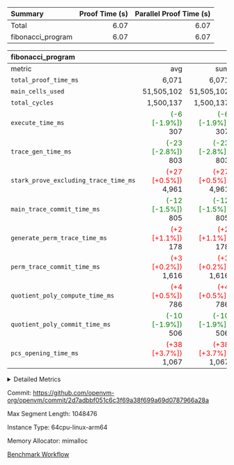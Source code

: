 | Summary | Proof Time (s) | Parallel Proof Time (s) |
|:---|---:|---:|
| Total |  6.07 |  6.07 |
| fibonacci_program |  6.07 |  6.07 |


| fibonacci_program |||||
|:---|---:|---:|---:|---:|
|metric|avg|sum|max|min|
| `total_proof_time_ms ` |  6,071 |  6,071 |  6,071 |  6,071 |
| `main_cells_used     ` |  51,505,102 |  51,505,102 |  51,505,102 |  51,505,102 |
| `total_cycles        ` |  1,500,137 |  1,500,137 |  1,500,137 |  1,500,137 |
| `execute_time_ms     ` | <span style='color: green'>(-6 [-1.9%])</span> 307 | <span style='color: green'>(-6 [-1.9%])</span> 307 | <span style='color: green'>(-6 [-1.9%])</span> 307 | <span style='color: green'>(-6 [-1.9%])</span> 307 |
| `trace_gen_time_ms   ` | <span style='color: green'>(-23 [-2.8%])</span> 803 | <span style='color: green'>(-23 [-2.8%])</span> 803 | <span style='color: green'>(-23 [-2.8%])</span> 803 | <span style='color: green'>(-23 [-2.8%])</span> 803 |
| `stark_prove_excluding_trace_time_ms` | <span style='color: red'>(+27 [+0.5%])</span> 4,961 | <span style='color: red'>(+27 [+0.5%])</span> 4,961 | <span style='color: red'>(+27 [+0.5%])</span> 4,961 | <span style='color: red'>(+27 [+0.5%])</span> 4,961 |
| `main_trace_commit_time_ms` | <span style='color: green'>(-12 [-1.5%])</span> 805 | <span style='color: green'>(-12 [-1.5%])</span> 805 | <span style='color: green'>(-12 [-1.5%])</span> 805 | <span style='color: green'>(-12 [-1.5%])</span> 805 |
| `generate_perm_trace_time_ms` | <span style='color: red'>(+2 [+1.1%])</span> 178 | <span style='color: red'>(+2 [+1.1%])</span> 178 | <span style='color: red'>(+2 [+1.1%])</span> 178 | <span style='color: red'>(+2 [+1.1%])</span> 178 |
| `perm_trace_commit_time_ms` | <span style='color: red'>(+3 [+0.2%])</span> 1,616 | <span style='color: red'>(+3 [+0.2%])</span> 1,616 | <span style='color: red'>(+3 [+0.2%])</span> 1,616 | <span style='color: red'>(+3 [+0.2%])</span> 1,616 |
| `quotient_poly_compute_time_ms` | <span style='color: red'>(+4 [+0.5%])</span> 786 | <span style='color: red'>(+4 [+0.5%])</span> 786 | <span style='color: red'>(+4 [+0.5%])</span> 786 | <span style='color: red'>(+4 [+0.5%])</span> 786 |
| `quotient_poly_commit_time_ms` | <span style='color: green'>(-10 [-1.9%])</span> 506 | <span style='color: green'>(-10 [-1.9%])</span> 506 | <span style='color: green'>(-10 [-1.9%])</span> 506 | <span style='color: green'>(-10 [-1.9%])</span> 506 |
| `pcs_opening_time_ms ` | <span style='color: red'>(+38 [+3.7%])</span> 1,067 | <span style='color: red'>(+38 [+3.7%])</span> 1,067 | <span style='color: red'>(+38 [+3.7%])</span> 1,067 | <span style='color: red'>(+38 [+3.7%])</span> 1,067 |



<details>
<summary>Detailed Metrics</summary>

| group | num_segments | keygen_time_ms | commit_exe_time_ms |
| --- | --- | --- | --- |
| fibonacci_program | 1 | 338 | 5 | 

| group | air_name | quotient_deg | interactions | constraints |
| --- | --- | --- | --- | --- |
| fibonacci_program | AccessAdapterAir<16> | 2 | 5 | 14 | 
| fibonacci_program | AccessAdapterAir<2> | 2 | 5 | 14 | 
| fibonacci_program | AccessAdapterAir<32> | 2 | 5 | 14 | 
| fibonacci_program | AccessAdapterAir<4> | 2 | 5 | 14 | 
| fibonacci_program | AccessAdapterAir<64> | 2 | 5 | 14 | 
| fibonacci_program | AccessAdapterAir<8> | 2 | 5 | 14 | 
| fibonacci_program | BitwiseOperationLookupAir<8> | 2 | 2 | 4 | 
| fibonacci_program | MemoryMerkleAir<8> | 2 | 4 | 40 | 
| fibonacci_program | PersistentBoundaryAir<8> | 2 | 3 | 6 | 
| fibonacci_program | PhantomAir | 2 | 3 | 5 | 
| fibonacci_program | Poseidon2PeripheryAir<BabyBearParameters>, 1> | 2 | 1 | 286 | 
| fibonacci_program | ProgramAir | 1 | 1 | 4 | 
| fibonacci_program | RangeTupleCheckerAir<2> | 1 | 1 | 4 | 
| fibonacci_program | VariableRangeCheckerAir | 1 | 1 | 4 | 
| fibonacci_program | VmAirWrapper<Rv32BaseAluAdapterAir, BaseAluCoreAir<4, 8> | 2 | 19 | 43 | 
| fibonacci_program | VmAirWrapper<Rv32BaseAluAdapterAir, LessThanCoreAir<4, 8> | 2 | 17 | 39 | 
| fibonacci_program | VmAirWrapper<Rv32BaseAluAdapterAir, ShiftCoreAir<4, 8> | 2 | 23 | 90 | 
| fibonacci_program | VmAirWrapper<Rv32BranchAdapterAir, BranchEqualCoreAir<4> | 2 | 11 | 25 | 
| fibonacci_program | VmAirWrapper<Rv32BranchAdapterAir, BranchLessThanCoreAir<4, 8> | 2 | 13 | 41 | 
| fibonacci_program | VmAirWrapper<Rv32CondRdWriteAdapterAir, Rv32JalLuiCoreAir> | 2 | 10 | 22 | 
| fibonacci_program | VmAirWrapper<Rv32HintStoreAdapterAir, Rv32HintStoreCoreAir> | 2 | 15 | 17 | 
| fibonacci_program | VmAirWrapper<Rv32JalrAdapterAir, Rv32JalrCoreAir> | 2 | 16 | 20 | 
| fibonacci_program | VmAirWrapper<Rv32LoadStoreAdapterAir, LoadSignExtendCoreAir<4, 8> | 2 | 18 | 33 | 
| fibonacci_program | VmAirWrapper<Rv32LoadStoreAdapterAir, Rv32LoadStoreOpcode, 4> | 2 | 17 | 38 | 
| fibonacci_program | VmAirWrapper<Rv32MultAdapterAir, DivRemCoreAir<4, 8> | 2 | 25 | 88 | 
| fibonacci_program | VmAirWrapper<Rv32MultAdapterAir, MulHCoreAir<4, 8> | 2 | 24 | 38 | 
| fibonacci_program | VmAirWrapper<Rv32MultAdapterAir, MultiplicationCoreAir<4, 8> | 2 | 19 | 26 | 
| fibonacci_program | VmAirWrapper<Rv32RdWriteAdapterAir, Rv32AuipcCoreAir> | 2 | 11 | 15 | 
| fibonacci_program | VmConnectorAir | 2 | 3 | 9 | 

| group | air_name | segment | rows | prep_cols | perm_cols | main_cols | cells |
| --- | --- | --- | --- | --- | --- | --- | --- |
| fibonacci_program | AccessAdapterAir<8> | 0 | 64 |  | 24 | 17 | 2,624 | 
| fibonacci_program | BitwiseOperationLookupAir<8> | 0 | 65,536 | 3 | 8 | 2 | 655,360 | 
| fibonacci_program | MemoryMerkleAir<8> | 0 | 512 |  | 20 | 32 | 26,624 | 
| fibonacci_program | PersistentBoundaryAir<8> | 0 | 64 |  | 12 | 20 | 2,048 | 
| fibonacci_program | PhantomAir | 0 | 2 |  | 12 | 6 | 36 | 
| fibonacci_program | Poseidon2PeripheryAir<BabyBearParameters>, 1> | 0 | 256 |  | 8 | 300 | 78,848 | 
| fibonacci_program | ProgramAir | 0 | 4,096 |  | 8 | 10 | 73,728 | 
| fibonacci_program | RangeTupleCheckerAir<2> | 0 | 524,288 | 2 | 8 | 1 | 4,718,592 | 
| fibonacci_program | VariableRangeCheckerAir | 0 | 262,144 | 2 | 8 | 1 | 2,359,296 | 
| fibonacci_program | VmAirWrapper<Rv32BaseAluAdapterAir, BaseAluCoreAir<4, 8> | 0 | 1,048,576 |  | 80 | 36 | 121,634,816 | 
| fibonacci_program | VmAirWrapper<Rv32BaseAluAdapterAir, LessThanCoreAir<4, 8> | 0 | 524,288 |  | 40 | 37 | 40,370,176 | 
| fibonacci_program | VmAirWrapper<Rv32BaseAluAdapterAir, ShiftCoreAir<4, 8> | 0 | 2 |  | 52 | 53 | 210 | 
| fibonacci_program | VmAirWrapper<Rv32BranchAdapterAir, BranchEqualCoreAir<4> | 0 | 262,144 |  | 48 | 26 | 19,398,656 | 
| fibonacci_program | VmAirWrapper<Rv32BranchAdapterAir, BranchLessThanCoreAir<4, 8> | 0 | 8 |  | 56 | 32 | 704 | 
| fibonacci_program | VmAirWrapper<Rv32CondRdWriteAdapterAir, Rv32JalLuiCoreAir> | 0 | 131,072 |  | 44 | 18 | 8,126,464 | 
| fibonacci_program | VmAirWrapper<Rv32HintStoreAdapterAir, Rv32HintStoreCoreAir> | 0 | 4 |  | 36 | 26 | 248 | 
| fibonacci_program | VmAirWrapper<Rv32JalrAdapterAir, Rv32JalrCoreAir> | 0 | 16 |  | 36 | 28 | 1,024 | 
| fibonacci_program | VmAirWrapper<Rv32LoadStoreAdapterAir, Rv32LoadStoreOpcode, 4> | 0 | 32 |  | 72 | 40 | 3,584 | 
| fibonacci_program | VmAirWrapper<Rv32RdWriteAdapterAir, Rv32AuipcCoreAir> | 0 | 16 |  | 28 | 21 | 784 | 
| fibonacci_program | VmConnectorAir | 0 | 2 | 1 | 12 | 4 | 32 | 

| group | segment | trace_gen_time_ms | total_proof_time_ms | total_cycles | total_cells | stark_prove_excluding_trace_time_ms | quotient_poly_compute_time_ms | quotient_poly_commit_time_ms | perm_trace_commit_time_ms | pcs_opening_time_ms | main_trace_commit_time_ms | main_cells_used | generate_perm_trace_time_ms | execute_time_ms |
| --- | --- | --- | --- | --- | --- | --- | --- | --- | --- | --- | --- | --- | --- | --- |
| fibonacci_program | 0 | 803 | 6,071 | 1,500,137 | 197,453,854 | 4,961 | 786 | 506 | 1,616 | 1,067 | 805 | 51,505,102 | 178 | 307 | 

</details>


Commit: https://github.com/openvm-org/openvm/commit/2d7adbbf051c6c3f69a38f699a69d0787966a28a

Max Segment Length: 1048476

Instance Type: 64cpu-linux-arm64

Memory Allocator: mimalloc

[Benchmark Workflow](https://github.com/openvm-org/openvm/actions/runs/12892700671)
